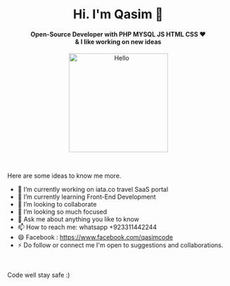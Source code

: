 <h1 align="center">Hi. I'm Qasim 👋</h1>
                            
<h4 align="center">Open-Source Developer with PHP MYSQL JS HTML CSS ❤️ <br> & I like working on new ideas</h4>

<p align="center"><a href="https://qasimhussain.com/"><img src="https://sdk.bitmoji.com/render/panel/20054902-540794643_12-s5-v1.png?transparent=1&palette=1&scale=2" alt="Hello" width="225" height="225"/></a></p><br>

Here are some ideas to know me more. 

- 🔭 I’m currently working on iata.co travel SaaS portal
- 🌱 I’m currently learning Front-End Development 
- 👯 I’m looking to collaborate 
- 🤔 I’m looking so much focused  
- 💬 Ask me about anything you like to know 
- 📫 How to reach me: whatsapp +923311442244
- 😄 Facebook : https://www.facebook.com/qasimcode
- ⚡ Do follow or connect me I'm open to suggestions and collaborations. 

<br>
<!-- <p align="center"> 
<a href="https://github.com/codeqasim/">
<img width="170px" height="24" src="https://profile-counter.glitch.me/codeqasim/count.svg" alt="codeqasim" />
</a> </p>
<br> -->

Code well stay safe :)
